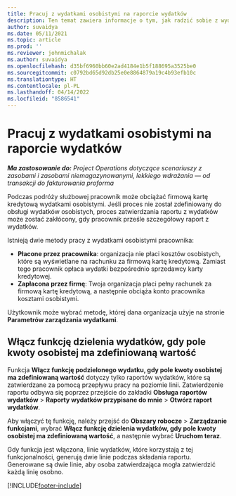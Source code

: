 ```yaml
---
title: Pracuj z wydatkami osobistymi na raporcie wydatków
description: Ten temat zawiera informacje o tym, jak radzić sobie z wydatkami osobistymi poniesionymi przez pracowników podczas podróży służbowych.
author: suvaidya
ms.date: 05/11/2021
ms.topic: article
ms.prod: ''
ms.reviewer: johnmichalak
ms.author: suvaidya
ms.openlocfilehash: d35bf6960bb60e2ad4184e1b5f188695a3525be0
ms.sourcegitcommit: c0792bd65d92db25e0e8864879a19c4b93efb10c
ms.translationtype: HT
ms.contentlocale: pl-PL
ms.lasthandoff: 04/14/2022
ms.locfileid: "8586541"
---
```

# <a name="work-with-personal-expenses-on-an-expense-report"></a>Pracuj z wydatkami osobistymi na raporcie wydatków

_**Ma zastosowanie do:** Project Operations dotyczące scenariuszy z zasobami i zasobami niemagazynowanymi, lekkiego wdrażania — od transakcji do fakturowania proforma_

Podczas podróży służbowej pracownik może obciążać firmową kartę kredytową wydatkami osobistymi. Jeśli proces nie został zdefiniowany do obsługi wydatków osobistych, proces zatwierdzania raportu z wydatków może zostać zakłócony, gdy pracownik prześle szczegółowy raport z wydatków.

Istnieją dwie metody pracy z wydatkami osobistymi pracownika:

  - **Płacone przez pracownika**: organizacja nie płaci kosztów osobistych, które są wyświetlane na rachunku za firmową kartę kredytową. Zamiast tego pracownik opłaca wydatki bezpośrednio sprzedawcy karty kredytowej. 
  - **Zapłacona przez firmę**: Twoja organizacja płaci pełny rachunek za firmową kartę kredytową, a następnie obciąża konto pracownika kosztami osobistymi.

Użytkownik może wybrać metodę, której dana organizacja użyje na stronie **Parametrów zarządzania wydatkami**.


## <a name="enable-split-expense-function-when-personal-amount-field-has-value-defined"></a>Włącz funkcję dzielenia wydatków, gdy pole kwoty osobistej ma zdefiniowaną wartość

Funkcja **Włącz funkcję podzielonego wydatku, gdy pole kwoty osobistej ma zdefiniowaną wartość** dotyczy tylko raportów wydatków, które są zatwierdzane za pomocą przepływu pracy na poziomie linii. Zatwierdzenie raportu odbywa się poprzez przejście do zakładki **Obsługa raportów wydatków** > **Raporty wydatków przypisane do mnie** > **Otwórz raport wydatków**. 

Aby włączyć tę funkcję, należy przejść do **Obszary robocze** > **Zarządzanie funkcjami**, wybrać **Włącz funkcję dzielenia wydatków, gdy pole kwoty osobistej ma zdefiniowaną wartość**, a następnie wybrać **Uruchom teraz**. 

Gdy funkcja jest włączona, linie wydatków, które korzystają z tej funkcjonalności, generują dwie linie podczas składania raportu. Generowane są dwie linie, aby osoba zatwierdzająca mogła zatwierdzić każdą linię osobno.


[!INCLUDE[footer-include](../includes/footer-banner.md)]

